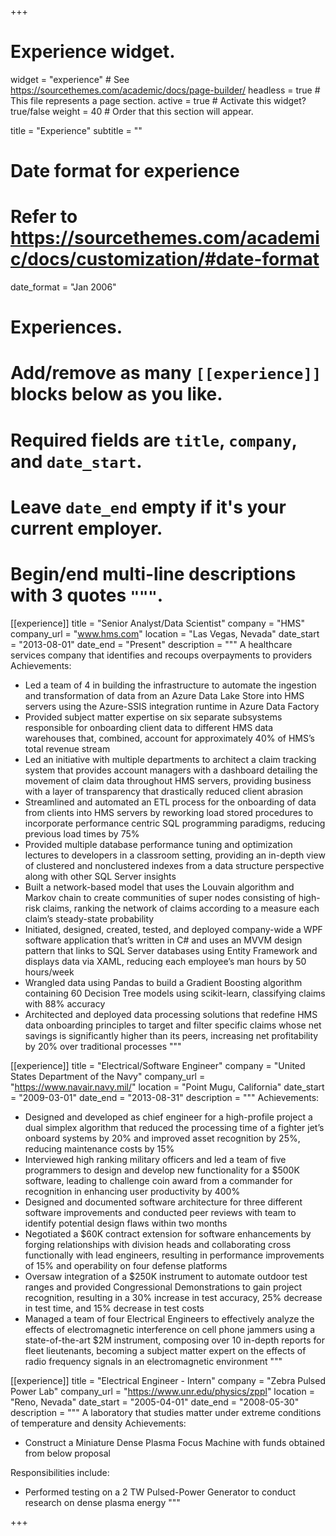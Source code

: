 +++
# Experience widget.
widget = "experience"  # See https://sourcethemes.com/academic/docs/page-builder/
headless = true  # This file represents a page section.
active = true  # Activate this widget? true/false
weight = 40  # Order that this section will appear.

title = "Experience"
subtitle = ""

# Date format for experience
#   Refer to https://sourcethemes.com/academic/docs/customization/#date-format
date_format = "Jan 2006"

# Experiences.
#   Add/remove as many `[[experience]]` blocks below as you like.
#   Required fields are `title`, `company`, and `date_start`.
#   Leave `date_end` empty if it's your current employer.
#   Begin/end multi-line descriptions with 3 quotes `"""`.
[[experience]]
  title = "Senior Analyst/Data Scientist"
  company = "HMS"
  company_url = "www.hms.com"
  location = "Las Vegas, Nevada"
  date_start = "2013-08-01"
  date_end = "Present"
  description = """
  A healthcare services company that identifies and recoups overpayments to providers
  Achievements:
  
  * Led a team of 4 in building the infrastructure to automate the ingestion and transformation of data from an Azure
Data Lake Store into HMS servers using the Azure-SSIS integration runtime in Azure Data Factory
  * Provided subject matter expertise on six separate subsystems responsible for onboarding client data to different
HMS data warehouses that, combined, account for approximately 40% of HMS’s total revenue stream
  * Led an initiative with multiple departments to architect a claim tracking system that provides account managers
with a dashboard detailing the movement of claim data throughout HMS servers, providing business with a layer of
transparency that drastically reduced client abrasion
  * Streamlined and automated an ETL process for the onboarding of data from clients into HMS servers by reworking
load stored procedures to incorporate performance centric SQL programming paradigms, reducing previous load
times by 75%
  * Provided multiple database performance tuning and optimization lectures to developers in a classroom setting,
providing an in-depth view of clustered and nonclustered indexes from a data structure perspective along with other
SQL Server insights
  * Built a network-based model that uses the Louvain algorithm and Markov chain to create communities of super
nodes consisting of high-risk claims, ranking the network of claims according to a measure each claim’s steady-state
probability
  * Initiated, designed, created, tested, and deployed company-wide a WPF software application that’s written in C#
and uses an MVVM design pattern that links to SQL Server databases using Entity Framework and displays data via
XAML, reducing each employee’s man hours by 50 hours/week
  * Wrangled data using Pandas to build a Gradient Boosting algorithm containing 60 Decision Tree models using scikit-learn, classifying claims with 88% accuracy
  * Architected and deployed data processing solutions that redefine HMS data onboarding principles to target and filter specific claims whose net savings is significantly higher than its peers, increasing net profitability by 20% over traditional processes
  """

[[experience]]
  title = "Electrical/Software Engineer"
  company = "United States Department of the Navy"
  company_url = "https://www.navair.navy.mil/"
  location = "Point Mugu, California"
  date_start = "2009-03-01"
  date_end = "2013-08-31"
  description = """
  Achievements:
  * Designed and developed as chief engineer for a high-profile project a dual simplex algorithm that reduced the processing time of a fighter jet’s onboard systems by 20% and improved asset recognition by 25%, reducing maintenance costs by 15%
  * Interviewed high ranking military officers and led a team of five programmers to design and develop new functionality for a $500K software, leading to challenge coin award from a commander for recognition in enhancing user productivity by 400%
  * Designed and documented software architecture for three different software improvements and conducted peer reviews with team to identify potential design flaws within two months
  * Negotiated a $60K contract extension for software enhancements by forging relationships with division heads and collaborating cross functionally with lead engineers, resulting in performance improvements of 15% and operability on four defense platforms
  * Oversaw integration of a $250K instrument to automate outdoor test ranges and provided Congressional Demonstrations to gain project recognition, resulting in a 30% increase in test accuracy, 25% decrease in test time, and 15% decrease in test costs
  * Managed a team of four Electrical Engineers to effectively analyze the effects of electromagnetic interference on cell phone jammers using a state-of-the-art $2M instrument, composing over 10 in-depth reports for fleet lieutenants, becoming a subject matter expert on the effects of radio frequency signals in an electromagnetic environment
  """

[[experience]]
  title = "Electrical Engineer - Intern"
  company = "Zebra Pulsed Power Lab"
  company_url = "https://www.unr.edu/physics/zppl"
  location = "Reno, Nevada"
  date_start = "2005-04-01"
  date_end = "2008-05-30"
  description = """
  A laboratory that studies matter under extreme conditions of temperature and density
  Achievements:
  * Construct a Miniature Dense Plasma Focus Machine with funds obtained from below proposal
  
  Responsibilities include:
  * Performed testing on a 2 TW Pulsed-Power Generator to conduct research on dense plasma energy
  """
  
+++
